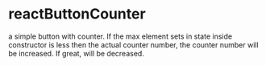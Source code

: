 # reactButtonCounter
a simple button with counter. If the max element sets in state inside constructor is less then the actual counter number, the counter number will be increased. If great, will be decreased.

